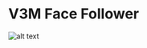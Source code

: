 # V3M Face Follower

![alt text](https://github.com/matthew-ardi/V3M-face-follower.git/media/48x36.png)
